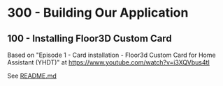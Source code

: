 # 300 - Building Our Application

## 100 - Installing Floor3D Custom Card

Based on "Episode 1 - Card installation - Floor3d Custom Card for Home Assistant (YHDT)" at https://www.youtube.com/watch?v=i3XQVbus4tI

See [README.md](./100/README.md)
